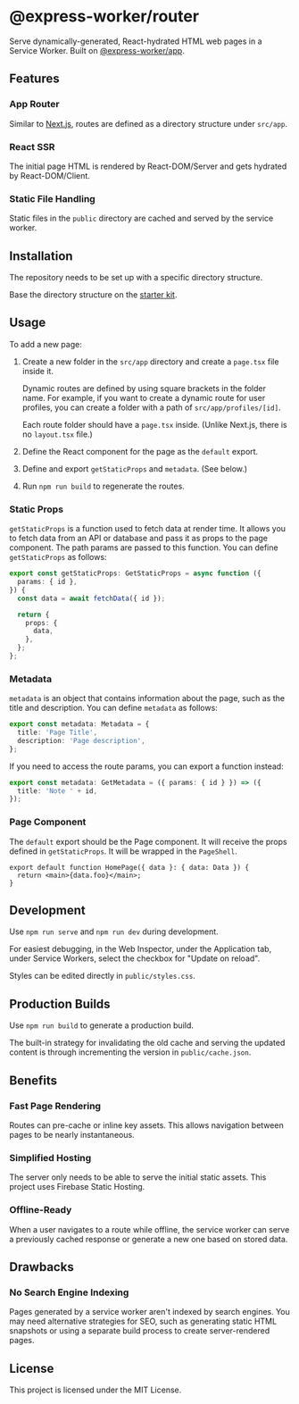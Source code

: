 # @express-worker/router

Serve dynamically-generated, React-hydrated HTML web pages in a Service Worker.
Built on
[@express-worker/app](https://github.com/michaelcpuckett/express-worker).

## Features

### App Router

Similar to [Next.js](https://nextjs.org/), routes are defined as a directory
structure under `src/app`.

### React SSR

The initial page HTML is rendered by React-DOM/Server and gets hydrated by
React-DOM/Client.

### Static File Handling

Static files in the `public` directory are cached and served by the service
worker.

## Installation

The repository needs to be set up with a specific directory structure.

Base the directory structure on the
[starter kit](https://github.com/michaelcpuckett/sw-app-router-starter).

## Usage

To add a new page:

1. Create a new folder in the `src/app` directory and create a `page.tsx` file
   inside it.

   Dynamic routes are defined by using square brackets in the folder name. For
   example, if you want to create a dynamic route for user profiles, you can
   create a folder with a path of `src/app/profiles/[id]`.

   Each route folder should have a `page.tsx` inside. (Unlike Next.js, there is
   no `layout.tsx` file.)

2. Define the React component for the page as the `default` export.

3. Define and export `getStaticProps` and `metadata`. (See below.)

4. Run `npm run build` to regenerate the routes.

### Static Props

`getStaticProps` is a function used to fetch data at render time. It allows you
to fetch data from an API or database and pass it as props to the page
component. The path params are passed to this function. You can define
`getStaticProps` as follows:

```ts
export const getStaticProps: GetStaticProps = async function ({
  params: { id },
}) {
  const data = await fetchData({ id });

  return {
    props: {
      data,
    },
  };
};
```

### Metadata

`metadata` is an object that contains information about the page, such as the
title and description. You can define `metadata` as follows:

```ts
export const metadata: Metadata = {
  title: 'Page Title',
  description: 'Page description',
};
```

If you need to access the route params, you can export a function instead:

```ts
export const metadata: GetMetadata = ({ params: { id } }) => ({
  title: 'Note ' + id,
});
```

### Page Component

The `default` export should be the Page component. It will receive the props
defined in `getStaticProps`. It will be wrapped in the `PageShell`.

```tsx
export default function HomePage({ data }: { data: Data }) {
  return <main>{data.foo}</main>;
}
```

## Development

Use `npm run serve` and `npm run dev` during development.

For easiest debugging, in the Web Inspector, under the Application tab, under
Service Workers, select the checkbox for "Update on reload".

Styles can be edited directly in `public/styles.css`.

## Production Builds

Use `npm run build` to generate a production build.

The built-in strategy for invalidating the old cache and serving the updated
content is through incrementing the version in `public/cache.json`.

## Benefits

### Fast Page Rendering

Routes can pre-cache or inline key assets. This allows navigation between pages
to be nearly instantaneous.

### Simplified Hosting

The server only needs to be able to serve the initial static assets. This
project uses Firebase Static Hosting.

### Offline-Ready

When a user navigates to a route while offline, the service worker can serve a
previously cached response or generate a new one based on stored data.

## Drawbacks

### No Search Engine Indexing

Pages generated by a service worker aren't indexed by search engines. You may
need alternative strategies for SEO, such as generating static HTML snapshots or
using a separate build process to create server-rendered pages.

## License

This project is licensed under the MIT License.
